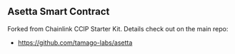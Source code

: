 ## Asetta Smart Contract
Forked from Chainlink CCIP Starter Kit. Details check out on the main repo:
- https://github.com/tamago-labs/asetta
